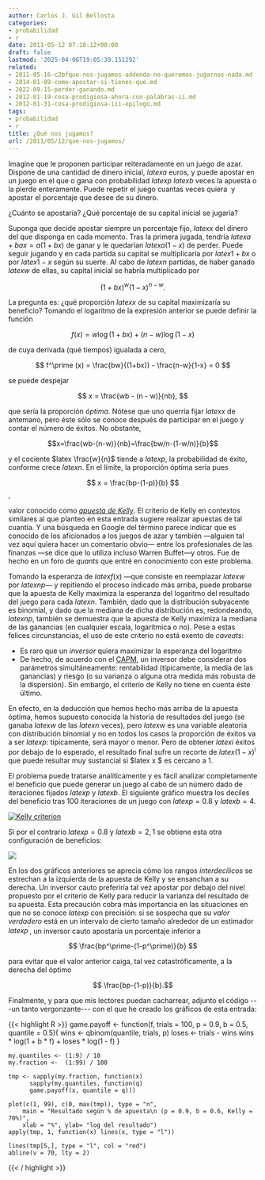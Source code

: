 ```yaml
---
author: Carlos J. Gil Bellosta
categories:
- probabilidad
- r
date: 2011-05-12 07:18:12+00:00
draft: false
lastmod: '2025-04-06T19:05:39.151292'
related:
- 2011-05-16-c2bfque-nos-jugamos-addenda-no-queremos-jugarnos-nada.md
- 2014-01-09-como-apostar-si-tienes-que.md
- 2022-09-15-perder-ganando.md
- 2012-01-19-cosa-prodigiosa-ahora-con-palabras-ii.md
- 2012-01-31-cosa-prodigiosa-iii-epilogo.md
tags:
- probabilidad
- r
title: ¿Qué nos jugamos?
url: /2011/05/12/que-nos-jugamos/
---
```


Imagine que le proponen participar reiteradamente en un juego de azar. Dispone de una cantidad de dinero inicial, $latex a$ euros, y puede apostar en un juego en el que o gana con probabilidad $latex p$ $latex b$ veces la apuesta o la pierde enteramente. Puede repetir el juego cuantas veces quiera  y apostar el porcentaje que desee de su dinero.

¿Cuánto se apostaría? ¿Qué porcentaje de su capital inicial se jugaría?

Suponga que decide apostar siempre un porcentaje fijo, $latex x$ del dinero del que disponga en cada momento. Tras la primera jugada, tendría $latex a + b a x = a(1+bx)$ de ganar y le quedarían $latex a (1-x)$ de perder. Puede seguir jugando y en cada partida su capital se multiplicaría por $latex 1+bx$ o por $latex 1-x$ según su suerte. Al cabo de $latex n$ partidas, de haber ganado $latex w$ de ellas, su capital inicial se habría multiplicado por


$$ (1+bx)^w (1-x)^{n-w}. $$


La pregunta es: ¿qué proporción $latex x$ de su capital maximizaría su beneficio? Tomando el logaritmo de la expresión anterior se puede definir la función


$$ f(x) = w \log(1+bx) + (n-w) \log (1-x) $$


de cuya derivada (qué tiempos) igualada a cero,


$$ f^\prime (x) = \frac{bw}{(1+bx)} - \frac{n-w}{1-x} = 0 $$


se puede despejar


$$ x = \frac{wb - (n - w)}{nb}, $$


que sería la proporción _óptima_. Nótese que uno querría fijar $latex x$ de antemano, pero éste sólo se conoce después de participar en el juego y contar el número de éxitos. No obstante,


$$x=\frac{wb-(n-w)}{nb}=\frac{bw/n-(1-w/n)}{b}$$


y el cociente $latex \frac{w}{n}$ tiende a $latex p$, la probabilidad de éxito, conforme crece $latex n$. En el límite, la proporción óptima sería pues


$$ x = \frac{bp-(1-p)}{b} $$,


valor conocido como _[apuesta de Kelly](http://en.wikipedia.org/wiki/Kelly_criterion)_. El criterio de Kelly en contextos similares al que planteo en esta entrada sugiere realizar apuestas de tal cuantía. Y una búsqueda en Google del término parece indicar que es conocido de los aficionados a los juegos de azar y también —alguien tal vez aquí quiera hacer un comentario obvio— entre los profesionales de las finanzas —se dice que lo utiliza incluso Warren Buffet—y otros. Fue de hecho en un foro de _quants_ que entré en conocimiento con este problema.

Tomando la esperanza de $latex f(x)$ —que consiste en reemplazar $latex w$ por $latex np$— y repitiendo el proceso indicado más arriba, puede probarse que la apuesta de Kelly maximiza la esperanza del logaritmo del resultado del juego para cada $latex n$. También, dado que la distribución subyacente es binomial, y dado que la mediana de dicha distribución es, redondeando, $latex np$, también se demuestra que la apuesta de Kelly maximiza la mediana de las ganancias (en cualquier escala, logarítmica o no). Pese a estas felices circunstancias, el uso de este criterio no está exento de _caveats_:



* Es raro que un _inversor_ quiera maximizar la esperanza del logaritmo
* De hecho, de acuerdo con el [CAPM](http://es.wikipedia.org/wiki/Capital_Asset_Pricing_Model), un inversor debe considerar dos parámetros simultáneamente: rentabilidad (típicamente, la media de las ganancias) y riesgo (o su varianza o alguna otra medida más robusta de la dispersión). Sin embargo, el criterio de Kelly no tiene en cuenta éste último.

En efecto, en la deducción que hemos hecho más arriba de la apuesta óptima, hemos supuesto conocida la historia de resultados del juego (se ganaba $latex w$ de las $latex n$ veces), pero $latex w$ es una variable aleatoria con distribución binomial y no en todos los casos la proporción de éxitos va a ser $latex p$: típicamente, será mayor o menor. Pero de obtener $latex i$ éxitos por debajo de lo esperado, el resultado final sufre un recorte de $latex (1-x)^i$ que puede resultar muy sustancial si $latex x $ es cercano a 1.

El problema puede tratarse analíticamente y es fácil analizar completamente el beneficio que puede generar un juego al cabo de un número dado de iteraciones fijados $latex p$ y $latex b$. El siguiente gráfico muestra los deciles del beneficio tras 100 iteraciones de un juego con $latex p=0.8$ y $latex b=4$.

[![Kelly criterion](/wp-uploads/2011/05/kelly_criterion_0.png#center)
](/wp-uploads/2011/05/kelly_criterion_0.png#center)

Si por el contrario $latex p=0.8$ y $latex b=2,1$ se obtiene esta otra configuración de beneficios:

[![](/wp-uploads/2011/05/kelly_criterion_1.png#center)
](/wp-uploads/2011/05/kelly_criterion_1.png#center)

En los dos gráficos anteriores se aprecia cómo los rangos _interdecílicos_ se estrechan a la izquierda de la apuesta de Kelly y se ensanchan a su derecha. Un inversor cauto preferiría tal vez apostar por debajo del nivel propuesto por el criterio de Kelly para reducir la varianza del resultado de su apuesta. Esta precaución cobra más importancia en las situaciones en que no se conoce $latex p$ con precisión: si se sospecha que su _valor verdadero_ está en un intervalo de cierto tamaño alrededor de un estimador $latex p^\prime$, un inversor cauto apostaría un porcentaje inferior a


$$ \frac{bp^\prime-(1-p^\prime)}{b} $$


para evitar que el valor anterior caiga, tal vez catastróficamente, a la derecha del óptimo


$$ \frac{bp-(1-p)}{b}.$$



Finalmente, y para que mis lectores puedan cacharrear, adjunto el código ---un tanto vergonzante--- con el que he creado los gráficos de esta entrada:


{{< highlight R >}}
    game.payoff <- function(f, trials = 100, p = 0.9, b = 0.5, quantile = 0.5){
    	wins  <- qbinom(quantile, trials, p)
    	loses <- trials - wins
    	wins * log(1 + b * f) + loses * log(1 - f)
    }

    my.quantiles <- (1:9) / 10
    my.fraction <-  (1:99) / 100

    tmp <- sapply(my.fraction, function(x)
          sapply(my.quantiles, function(q)
          game.payoff(x, quantile = q)))

    plot(c(1, 99), c(0, max(tmp)), type = "n",
        main = "Resultado según % de apuesta\n (p = 0.9, b = 0.6, Kelly = 70%)",
        xlab = "%", ylab= "log del resultado")
    apply(tmp, 1, function(x) lines(x, type = "l"))

    lines(tmp[5,], type = "l", col = "red")
    abline(v = 70, lty = 2)
{{< / highlight >}}